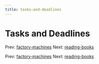 ```yaml
---
title: tasks-and-deadlines
---
```




# Tasks and Deadlines

Prev: [factory-machines](factory-machines.md)
Next: [reading-books](reading-books.md)

Prev: [factory-machines](factory-machines.md)
Next: [reading-books](reading-books.md)
